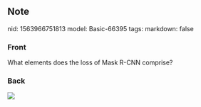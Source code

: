 ## Note
nid: 1563966751813
model: Basic-66395
tags: 
markdown: false

### Front
What elements does the loss of Mask R-CNN comprise?

### Back
<img src="Screenshot%202019-07-24%20at%2013.12.29.png">
